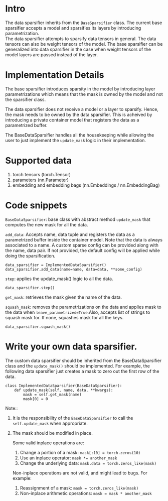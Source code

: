 # Intro
The data sparsifier inherits from the ```BaseSparsifier``` class.
The current base sparsifier accepts a model and sparsifies its layers by introducing parametrization.
<br>
The data sparsifier attempts to sparsify data tensors in general. The data tensors can also be weight tensors of the model. The base sparsifier can be generalized into data sparsifier in the case when weight tensors of the model layers are passed instead of the layer.

# Implementation Details
The base sparsifier introduces sparsity in the model by introducing layer parametrizations which means that the mask is owned by the model and not the sparsifier class.

The data sparsifier does not receive a model or a layer to sparsify. Hence, the mask needs to be owned by the data sparsifier. This is acheived by introducing a private container model that registers the data as a parametrized buffer.

The BaseDataSparsifier handles all the housekeeping while allowing the user to just implement the ```update_mask``` logic in their implementation.

# Supported data
1. torch tensors (torch.Tensor)
2. parameters (nn.Parameter)
3. embedding and embedding bags (nn.Embeddings / nn.EmbeddingBag)

# Code snippets
```BaseDataSparsifier```: base class with abstract method ```update_mask``` that computes the new mask for all the data.

```add_data```: Accepts name, data tuple and registers the data as a parametrized buffer inside the container model. Note that the data is always associated to a name. A custom sparse config can be provided along with the name, data pair. If not provided, the default config will be applied while doing the sparsification.

```
data_sparsifier = ImplementedDataSparsifier()
data_sparsifier.add_data(name=name, data=data, **some_config)
```
```step```: applies the update_mask() logic to all the data.

```
data_sparsifier.step()
```
```get_mask```: retrieves the mask given the name of the data.

```squash_mask```: removes the parametrizations on the data and applies mask to the data when ```leave_parametrized=True```.Also, accepts list of strings to squash mask for. If none, squashes mask for all the keys.
```
data_sparsifier.squash_mask()
```

# Write your own data sparsifier.
The custom data sparsifier should be inherited from the BaseDataSparsifier class and the ```update_mask()``` should be implemented. For example, the following data sparsifier just creates a mask to zero out the first row of the data.
```
class ImplementedDataSparsifier(BaseDataSparsifier):
    def update_mask(self, name, data, **kwargs):
        mask = self.get_mask(name)
        mask[0] = 0
```

Note::
1. It is the responsibility of the ```BaseDataSparsifier``` to call the ```self.update_mask``` when appropriate.
2. The mask should be modified in place.

    Some valid inplace operations are:
    1. Change a portion of a mask: ```mask[:10] = torch.zeros(10)```
    2. Use an inplace operator: ```mask *= another_mask```
    3. Change the underlying data: ```mask.data = torch.zeros_like(mask)```

    Non-inplace operations are not valid, and might lead to bugs. For example:

    1. Reassignment of a mask: ```mask = torch.zeros_like(mask)```
    2. Non-inplace arithmetic operations: ```mask = mask * another_mask```
